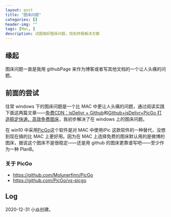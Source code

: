 ```yaml
---
layout: post
title: "图床问题"
categories: []
header-img: ""
tags: [Mac, ]
description: 试图搞好图床问题，找到终极解决方案
---
```


## 缘起

图床问题一直是我用 githubPage 来作为博客或者写其他文档的一个让人头痛的问题。

## 前面的尝试

往常 windows 下的图床问题是一个比 MAC 中更让人头痛的问题，通过阅读实践下面这两篇文章——[免费CDN：jsDelivr + Github](https://www.itrhx.com/2019/02/10/A18-free-cdn/)和[Github+jsDelivr+PicGo 打造稳定快速、高效免费图床](https://www.itrhx.com/2019/08/01/A27-image-hosting/)，我初步解决了在 windows 上的图床问题。

在 win10 中采用[PicGo](https://github.com/Molunerfinn/PicGo)这个软件是对 MAC 中使用iPic 这款软件的一种替代，没想到现在搞的比 MAC 上更好用。因为在 MAC 上选择免费的图床默认用的是微博的图床，据说这个图床不是很稳定——还是用 github 的图床更靠谱写吧——至少作为一种 PlanB。

### 关于 PicGo

-   https://github.com/Molunerfinn/PicGo
-   https://github.com/PicGo/vs-picgo



## Log

2020-12-31 小焱创建。